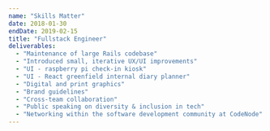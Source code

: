 ```yaml
---
name: "Skills Matter"
date: 2018-01-30
endDate: 2019-02-15
title: "Fullstack Engineer"
deliverables:
  - "Maintenance of large Rails codebase"
  - "Introduced small, iterative UX/UI improvements"
  - "UI - raspberry pi check-in kiosk"
  - "UI - React greenfield internal diary planner"
  - "Digital and print graphics"
  - "Brand guidelines"
  - "Cross-team collaboration"
  - "Public speaking on diversity & inclusion in tech"
  - "Networking within the software development community at CodeNode"
---
```

